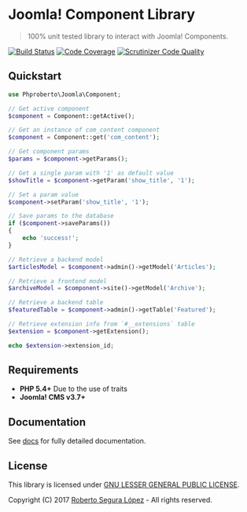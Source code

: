# Joomla! Component Library

> 100% unit tested library to interact with Joomla! Components.

[![Build Status](https://travis-ci.org/phproberto/joomla-component.svg?branch=master)](https://travis-ci.org/phproberto/joomla-component)
[![Code Coverage](https://scrutinizer-ci.com/g/phproberto/joomla-component/badges/coverage.png?b=master)](https://scrutinizer-ci.com/g/phproberto/joomla-component/?branch=master)
[![Scrutinizer Code Quality](https://scrutinizer-ci.com/g/phproberto/joomla-component/badges/quality-score.png?b=master)](https://scrutinizer-ci.com/g/phproberto/joomla-component/?branch=master)

## Quickstart

```php
use Phproberto\Joomla\Component;

// Get active component
$component = Component::getActive();

// Get an instance of com_content component
$component = Component::get('com_content');

// Get component params
$params = $component->getParams();

// Get a single param with '1' as default value
$showTitle = $component->getParam('show_title', '1');

// Set a param value
$component->setParam('show_title', '1');

// Save params to the database
if ($component->saveParams())
{
	echo 'success!';
}

// Retrieve a backend model
$articlesModel = $component->admin()->getModel('Articles');

// Retrieve a frontend model
$archiveModel = $component->site()->getModel('Archive');

// Retrieve a backend table
$featuredTable = $component->admin()->getTable('Featured');

// Retrieve extension info from `#__extensions` table
$extension = $component->getExtension();

echo $extension->extension_id;
```

## Requirements

* **PHP 5.4+** Due to the use of traits
* **Joomla! CMS v3.7+**

## Documentation

See [docs](./docs/README.md) for fully detailed documentation.

## License

This library is licensed under [GNU LESSER GENERAL PUBLIC LICENSE](./LICENSE).  

Copyright (C) 2017 [Roberto Segura López](http://phproberto.com) - All rights reserved.  
